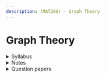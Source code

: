 ```yaml
---
description: (MAT206) - Graph Theory
---
```


# Graph Theory

<details>

<summary>Syllabus</summary>

[MAT206 ](https://drive.google.com/file/d/11UpYS8pRcOFkRC3kDqFy_xFvvyl4hwta/view?usp=drive_link)

</details>

<details>

<summary>Notes</summary>

[GT Notes](https://drive.google.com/drive/folders/1ByReucOeFNBSQxnkBcrWV5BfJJGYIFJx?usp=drive_link)&#x20;

[GT Short Notes](https://drive.google.com/drive/folders/1ZfSpxjUPZpHZR8RpGU-A8mGnJ_AulCkZ?usp=drive_link)&#x20;

</details>

<details>

<summary>Question papers</summary>

[GT Previous Year QPs](https://drive.google.com/drive/folders/1tIfUTPfG8I5MU2dV4s1RrPHW08v7FRHY?usp=drive_link)&#x20;

</details>

